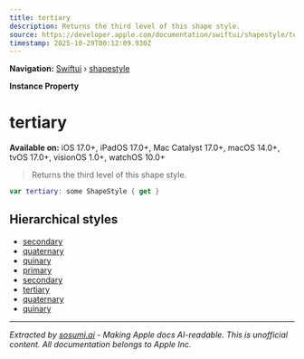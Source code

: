 ```yaml
---
title: tertiary
description: Returns the third level of this shape style.
source: https://developer.apple.com/documentation/swiftui/shapestyle/tertiary-swift.property
timestamp: 2025-10-29T00:12:09.930Z
---
```


**Navigation:** [Swiftui](/documentation/swiftui) › [shapestyle](/documentation/swiftui/shapestyle)

**Instance Property**

# tertiary

**Available on:** iOS 17.0+, iPadOS 17.0+, Mac Catalyst 17.0+, macOS 14.0+, tvOS 17.0+, visionOS 1.0+, watchOS 10.0+

> Returns the third level of this shape style.

```swift
var tertiary: some ShapeStyle { get }
```

## Hierarchical styles

- [secondary](/documentation/swiftui/shapestyle/secondary-swift.property)
- [quaternary](/documentation/swiftui/shapestyle/quaternary-swift.property)
- [quinary](/documentation/swiftui/shapestyle/quinary-swift.property)
- [primary](/documentation/swiftui/shapestyle/primary)
- [secondary](/documentation/swiftui/shapestyle/secondary-swift.type.property)
- [tertiary](/documentation/swiftui/shapestyle/tertiary-swift.type.property)
- [quaternary](/documentation/swiftui/shapestyle/quaternary-swift.type.property)
- [quinary](/documentation/swiftui/shapestyle/quinary-swift.type.property)

---

*Extracted by [sosumi.ai](https://sosumi.ai) - Making Apple docs AI-readable.*
*This is unofficial content. All documentation belongs to Apple Inc.*
